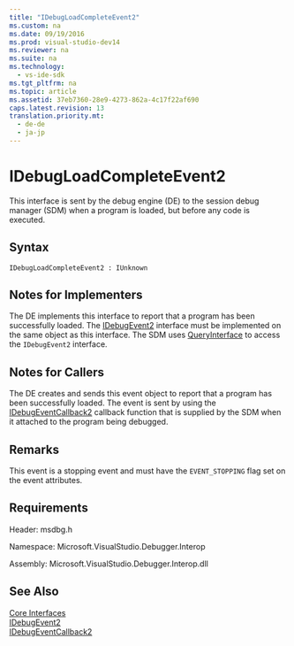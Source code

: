 ```yaml
---
title: "IDebugLoadCompleteEvent2"
ms.custom: na
ms.date: 09/19/2016
ms.prod: visual-studio-dev14
ms.reviewer: na
ms.suite: na
ms.technology: 
  - vs-ide-sdk
ms.tgt_pltfrm: na
ms.topic: article
ms.assetid: 37eb7360-28e9-4273-862a-4c17f22af690
caps.latest.revision: 13
translation.priority.mt: 
  - de-de
  - ja-jp
---
```

# IDebugLoadCompleteEvent2
This interface is sent by the debug engine (DE) to the session debug manager (SDM) when a program is loaded, but before any code is executed.  
  
## Syntax  
  
```  
IDebugLoadCompleteEvent2 : IUnknown  
```  
  
## Notes for Implementers  
 The DE implements this interface to report that a program has been successfully loaded. The [IDebugEvent2](../vs140/IDebugEvent2.md) interface must be implemented on the same object as this interface. The SDM uses [QueryInterface](../vs140/QueryInterface.md) to access the `IDebugEvent2` interface.  
  
## Notes for Callers  
 The DE creates and sends this event object to report that a program has been successfully loaded. The event is sent by using the [IDebugEventCallback2](../Topic/IDebugEventCallback2.md) callback function that is supplied by the SDM when it attached to the program being debugged.  
  
## Remarks  
 This event is a stopping event and must have the `EVENT_STOPPING` flag set on the event attributes.  
  
## Requirements  
 Header: msdbg.h  
  
 Namespace: Microsoft.VisualStudio.Debugger.Interop  
  
 Assembly: Microsoft.VisualStudio.Debugger.Interop.dll  
  
## See Also  
 [Core Interfaces](../vs140/Core-Interfaces.md)   
 [IDebugEvent2](../vs140/IDebugEvent2.md)   
 [IDebugEventCallback2](../Topic/IDebugEventCallback2.md)